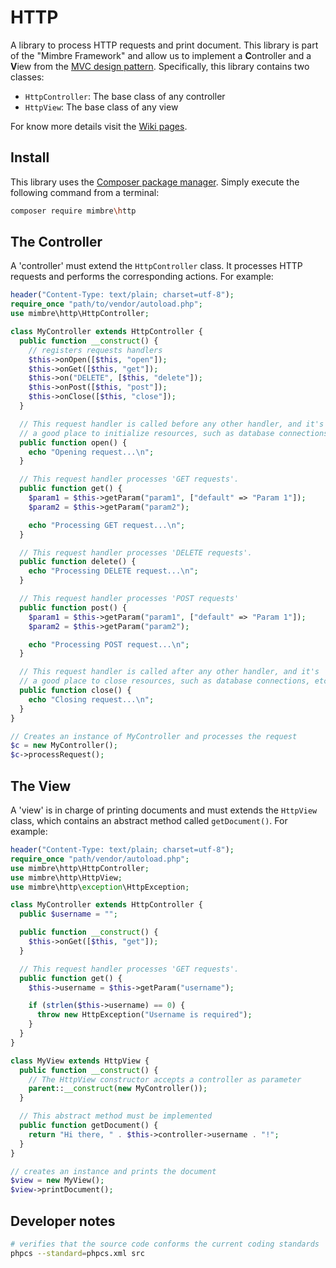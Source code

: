 # HTTP

A library to process HTTP requests and print document. This library is part of the "Mimbre Framework" and allow us to implement a **C**ontroller and a **V**iew from the [MVC design pattern](https://en.wikipedia.org/wiki/Model%E2%80%93view%E2%80%93controller). Specifically, this library contains two classes:

  * `HttpController`: The base class of any controller
  * `HttpView`: The base class of any view
  
For know more details visit the [Wiki pages](https://github.com/mimbre/http/wiki).
  
## Install

This library uses the [Composer package manager](https://getcomposer.org/). Simply execute the following command from a terminal:

```bash
composer require mimbre\http
```
  
## The Controller

A 'controller' must extend the `HttpController` class. It processes HTTP requests and performs the corresponding actions. For example:

```php
header("Content-Type: text/plain; charset=utf-8");
require_once "path/to/vendor/autoload.php";
use mimbre\http\HttpController;

class MyController extends HttpController {
  public function __construct() {
    // registers requests handlers
    $this->onOpen([$this, "open"]);
    $this->onGet([$this, "get"]);
    $this->on("DELETE", [$this, "delete"]);
    $this->onPost([$this, "post"]);
    $this->onClose([$this, "close"]);
  }

  // This request handler is called before any other handler, and it's
  // a good place to initialize resources, such as database connections, etc...
  public function open() {
    echo "Opening request...\n";
  }

  // This request handler processes 'GET requests'.
  public function get() {
    $param1 = $this->getParam("param1", ["default" => "Param 1"]);
    $param2 = $this->getParam("param2");

    echo "Processing GET request...\n";
  }

  // This request handler processes 'DELETE requests'.
  public function delete() {
    echo "Processing DELETE request...\n";
  }

  // This request handler processes 'POST requests'
  public function post() {
    $param1 = $this->getParam("param1", ["default" => "Param 1"]);
    $param2 = $this->getParam("param2");

    echo "Processing POST request...\n";
  }

  // This request handler is called after any other handler, and it's
  // a good place to close resources, such as database connections, etc....
  public function close() {
    echo "Closing request...\n";
  }
}

// Creates an instance of MyController and processes the request
$c = new MyController();
$c->processRequest();
```

## The View

A 'view' is in charge of printing documents and must extends the `HttpView` class, which contains an abstract method called `getDocument()`. For example:

```php
header("Content-Type: text/plain; charset=utf-8");
require_once "path/vendor/autoload.php";
use mimbre\http\HttpController;
use mimbre\http\HttpView;
use mimbre\http\exception\HttpException;

class MyController extends HttpController {
  public $username = "";

  public function __construct() {
    $this->onGet([$this, "get"]);
  }

  // This request handler processes 'GET requests'.
  public function get() {
    $this->username = $this->getParam("username");

    if (strlen($this->username) == 0) {
      throw new HttpException("Username is required");
    }
  }
}

class MyView extends HttpView {
  public function __construct() {
    // The HttpView constructor accepts a controller as parameter
    parent::__construct(new MyController());
  }

  // This abstract method must be implemented
  public function getDocument() {
    return "Hi there, " . $this->controller->username . "!";
  }
}

// creates an instance and prints the document
$view = new MyView();
$view->printDocument();
```

## Developer notes

```bash
# verifies that the source code conforms the current coding standards
phpcs --standard=phpcs.xml src
```
